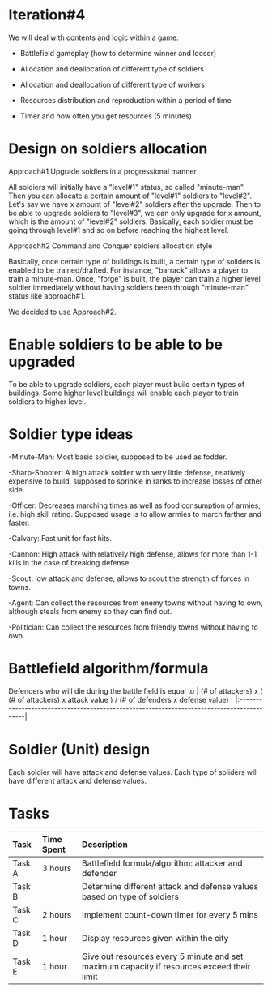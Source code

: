 # Iteration#4 #
We will deal with contents and logic within a game.

- Battlefield gameplay (how to determine winner and looser)

- Allocation and deallocation of different type of soldiers

- Allocation and deallocation of different type of workers

- Resources distribution and reproduction within a period of time

- Timer and how often you get resources (5 minutes)

# Design on soldiers allocation #

Approach#1 Upgrade soldiers in a progressional manner

All soldiers will initially have a "level#1" status, so called "minute-man". Then you can allocate a certain amount of "level#1" soldiers to "level#2". Let's say we have x amount of "level#2" soldiers after the upgrade. Then to be able to upgrade soldiers to "level#3", we can only upgrade for x amount, which is the amount of "level#2" soldiers. Basically, each soldier must be going through level#1 and so on before reaching the highest level.

Approach#2 Command and Conquer soldiers allocation style

Basically, once certain type of buildings is built, a certain type of soliders is enabled to be trained/drafted. For instance, "barrack" allows a player to train a minute-man. Once, "forge" is built, the player can train a higher level soldier immediately without having soldiers been through "minute-man" status like approach#1.

We decided to use Approach#2.
# Enable soldiers to be able to be upgraded #

To be able to upgrade soldiers, each player must build certain types of buildings. Some higher level buildings will enable each player to train soldiers to higher level.

# Soldier type ideas #

-Minute-Man: Most basic soldier, supposed to be used as fodder.

-Sharp-Shooter: A high attack soldier with very little defense, relatively expensive to build, supposed to sprinkle in ranks to increase losses of other side.

-Officer: Decreases marching times as well as food consumption of armies, i.e. high skill rating.  Supposed usage is to allow armies to march farther and faster.

-Calvary: Fast unit for fast hits.

-Cannon: High attack with relatively high defense, allows for more than 1-1 kills in the case of breaking defense.

-Scout: low attack and defense, allows to scout the strength of forces in towns.

-Agent: Can collect the resources from enemy towns without having to own, although steals from enemy so they can find out.

-Politician: Can collect the resources from friendly towns without having to own.

# Battlefield algorithm/formula #
Defenders who will die during the battle field
is equal to | (# of attackers) x ( (# of attackers) x attack value ) / (# of defenders x defense value) |
|:------------------------------------------------------------------------------------------|


# Soldier (Unit) design #

Each soldier will have attack and defense values. Each type of soliders will have different attack and defense values.
# Tasks #
| Task | Time Spent | Description |
|:-----|:-----------|:------------|
| Task A | 3 hours | Battlefield formula/algorithm: attacker and defender |
| Task B |  | Determine different attack and defense values based on type of soldiers |
| Task C | 2 hours | Implement count-down timer for every 5 mins |
| Task D | 1 hour | Display resources given within the city |
| Task E | 1 hour | Give out resources every 5 minute and set maximum capacity if resources exceed their limit |